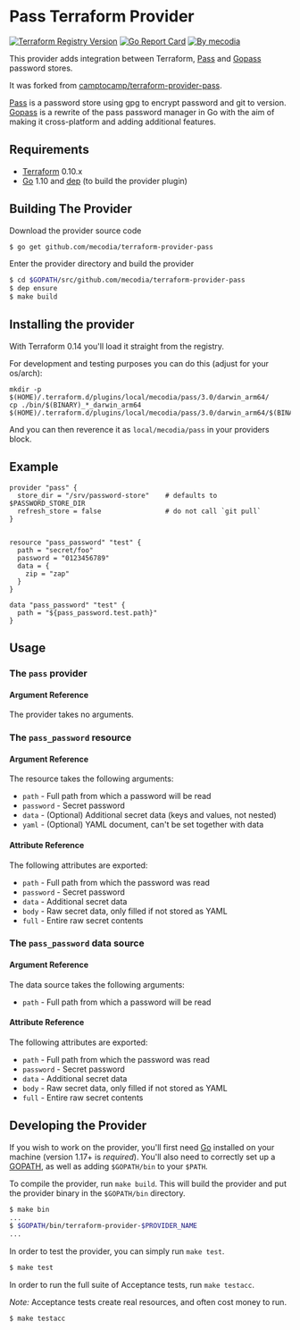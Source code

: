 # Pass Terraform Provider

[![Terraform Registry Version](https://img.shields.io/badge/dynamic/json?color=blue&label=registry&query=%24.version&url=https%3A%2F%2Fregistry.terraform.io%2Fv1%2Fproviders%2Fmecodia%2Fpass)](https://registry.terraform.io/providers/mecodia/pass)
[![Go Report Card](https://goreportcard.com/badge/github.com/mecodia/terraform-provider-pass)](https://goreportcard.com/report/github.com/mecodia/terraform-provider-pass)
[![By mecodia](https://img.shields.io/badge/by-mecodia-fb7047.svg)](https://www.mecodia.com)

This provider adds integration between Terraform, [Pass][] and [Gopass][] password stores.

It was forked from [camptocamp/terraform-provider-pass](https://github.com/camptocamp/terraform-provider-pass).

[Pass][] is a password store using gpg to encrypt password and git to version.
[Gopass][] is a rewrite of the pass password manager in Go with the aim of making it cross-platform and adding additional features.

## Requirements

- [Terraform](https://www.terraform.io/downloads.html) 0.10.x
- [Go](https://golang.org/doc/install) 1.10 and [dep](https://golang.github.io/dep/) (to build the provider plugin)

## Building The Provider

Download the provider source code

```sh
$ go get github.com/mecodia/terraform-provider-pass
```

Enter the provider directory and build the provider

```sh
$ cd $GOPATH/src/github.com/mecodia/terraform-provider-pass
$ dep ensure
$ make build
```

## Installing the provider

With Terraform 0.14 you'll load it straight from the registry.

For development and testing purposes you can do this (adjust for your os/arch):

```shell
mkdir -p $(HOME)/.terraform.d/plugins/local/mecodia/pass/3.0/darwin_arm64/
cp ./bin/$(BINARY)_*_darwin_arm64 $(HOME)/.terraform.d/plugins/local/mecodia/pass/3.0/darwin_arm64/$(BINARY)
```

And you can then reverence it as `local/mecodia/pass` in your providers block.

## Example

```hcl
provider "pass" {
  store_dir = "/srv/password-store"    # defaults to $PASSWORD_STORE_DIR
  refresh_store = false                # do not call `git pull`
}


resource "pass_password" "test" {
  path = "secret/foo"
  password = "0123456789"
  data = {
    zip = "zap"
  }
}

data "pass_password" "test" {
  path = "${pass_password.test.path}"
}
```

## Usage

### The `pass` provider

#### Argument Reference

The provider takes no arguments.

### The `pass_password` resource

#### Argument Reference

The resource takes the following arguments:

- `path` - Full path from which a password will be read
- `password` - Secret password
- `data` - (Optional) Additional secret data (keys and values, not nested)
- `yaml` - (Optional) YAML document, can't be set together with data

#### Attribute Reference

The following attributes are exported:

- `path` - Full path from which the password was read
- `password` - Secret password
- `data` - Additional secret data
- `body` - Raw secret data, only filled if not stored as YAML
- `full` - Entire raw secret contents

### The `pass_password` data source

#### Argument Reference

The data source takes the following arguments:

- `path` - Full path from which a password will be read

#### Attribute Reference

The following attributes are exported:

- `path` - Full path from which the password was read
- `password` - Secret password
- `data` - Additional secret data
- `body` - Raw secret data, only filled if not stored as YAML
- `full` - Entire raw secret contents

## Developing the Provider

If you wish to work on the provider, you'll first need [Go](http://www.golang.org) installed on your machine (version 1.17+ is _required_). You'll also need to correctly set up a [GOPATH](http://golang.org/doc/code.html#GOPATH), as well as adding `$GOPATH/bin` to your `$PATH`.

To compile the provider, run `make build`. This will build the provider and put the provider binary in the `$GOPATH/bin` directory.

```sh
$ make bin
...
$ $GOPATH/bin/terraform-provider-$PROVIDER_NAME
...
```

In order to test the provider, you can simply run `make test`.

```sh
$ make test
```

In order to run the full suite of Acceptance tests, run `make testacc`.

_Note:_ Acceptance tests create real resources, and often cost money to run.

```sh
$ make testacc
```

[pass]: https://www.passwordstore.org
[gopass]: https://www.gopass.pw
